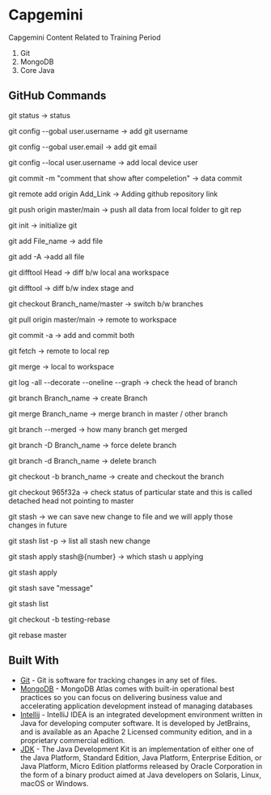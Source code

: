 # Capgemini
Capgemini Content Related to Training Period

1. Git
2. MongoDB
3. Core Java

## GitHub Commands

git status                                                                  -> status

git config --gobal user.username                                            -> add git username

git config --gobal user.email                                               -> add git email

git config --local user.username                                            -> add local device user

git commit -m  "comment that show after compeletion"                        -> data commit

git remote add origin Add_Link                                              -> Adding github repository link

git push origin master/main                                                 -> push all data from local folder to git rep 

git init                                                                    -> initialize git

git add File_name                                                           -> add file 

git add -A                                                                  ->add all file

git difftool Head                                                           -> diff b/w local ana workspace

git difftool                                                                -> diff b/w index stage and 

git checkout Branch_name/master                                             -> switch b/w branches

git pull origin master/main                                                 -> remote to workspace

git commit -a                                                               -> add and commit both

git fetch                                                                   -> remote to local rep

git merge                                                                   -> local to workspace

git log -all --decorate --oneline --graph                                   -> check the head of branch

git branch Branch_name                                                      -> create Branch

git merge Branch_name                                                       -> merge branch in master / other branch

git branch --merged                                                         -> how many branch get merged

git branch -D Branch_name                                                   -> force delete branch

git branch -d Branch_name                                                   -> delete branch

git checkout -b branch_name                                                 -> create and checkout the branch

git checkout 965f32a                                                        -> check status of particular state and this is called detached head not pointing to master

git stash                                                                   -> we can save new change to file and we will apply those changes in future

git stash list -p                                                           -> list all stash new change

git stash apply stash@{number}                                              -> which stash u applying

git stash apply

git stash save "message"

git stash list

git checkout -b testing-rebase

git rebase master




## Built With

* [Git](https://git-scm.com/downloads) - Git is software for tracking changes in any set of files.  
* [MongoDB](https://www.mongodb.com/) - MongoDB Atlas comes with built-in operational best practices so you can focus on delivering business value and accelerating application development instead of managing databases
* [Intellij](https://www.jetbrains.com/idea/download/) - IntelliJ IDEA is an integrated development environment written in Java for developing computer software. It is developed by JetBrains, and is available as an Apache 2 Licensed community edition, and in a proprietary commercial edition.
* [JDK](https://www.oracle.com/in/java/technologies/javase-jdk15-downloads.html) - The Java Development Kit is an implementation of either one of the Java Platform, Standard Edition, Java Platform, Enterprise Edition, or Java Platform, Micro Edition platforms released by Oracle Corporation in the form of a binary product aimed at Java developers on Solaris, Linux, macOS or Windows.
